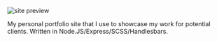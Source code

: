 ![site preview](http://luke.sx/images/preview.png)

My personal portfolio site that I use to showcase my work for potential clients. Written in Node.JS/Express/SCSS/Handlesbars.